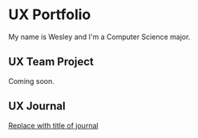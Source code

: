 # UX Portfolio

My name is Wesley and I'm a Computer Science major.

## UX Team Project

Coming soon.

## UX Journal

[Replace with title of journal](j01/)
